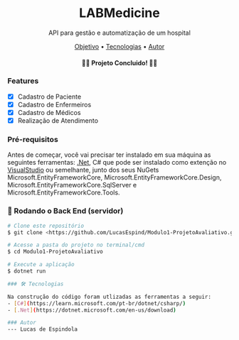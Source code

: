 <h1 align="center"> LABMedicine </h1>

<p align="center">API para gestão e automatização de um hospital</p>

<p align="center">
 <a href="#objetivo">Objetivo</a> •
 <a href="#tecnologias">Tecnologias</a> • 
 <a href="#autor">Autor</a>
</p>


<h4 align="center"> 
	👨‍⚕️ Projeto Concluido! 👩‍⚕️
</h4>

### Features

- [x] Cadastro de Paciente
- [x] Cadastro de Enfermeiros
- [x] Cadastro de Médicos
- [x] Realização de Atendimento

### Pré-requisitos

Antes de começar, você vai precisar ter instalado em sua máquina as seguintes ferramentas:
[.Net](https://dotnet.microsoft.com/en-us/download), C# que pode ser instalado como extenção no [VisualStudio](https://visualstudio.microsoft.com/pt-br/) ou semelhante, junto dos seus NuGets Microsoft.EntityFrameworkCore, Microsoft.EntityFrameworkCore.Design, Microsoft.EntityFrameworkCore.SqlServer e Microsoft.EntityFrameworkCore.Tools.

### 🎲 Rodando o Back End (servidor)

```bash
# Clone este repositório
$ git clone <https://github.com/LucasEspind/Modulo1-ProjetoAvaliativo.git>

# Acesse a pasta do projeto no terminal/cmd
$ cd Modulo1-ProjetoAvaliativo

# Execute a aplicação
$ dotnet run

### 🛠 Tecnologias

Na construção do código foram utlizadas as ferramentas a seguir:
- [C#](https://learn.microsoft.com/pt-br/dotnet/csharp/)
- [.Net](https://dotnet.microsoft.com/en-us/download)

### Autor
--- Lucas de Espindola
